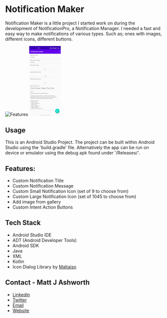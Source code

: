 
# Notification Maker

Notification Maker is a little project I started work on during the development of NotificationPro, a Notification Manager. I needed a fast and easy way to make notifications of
various types. Such as; ones with images, different icons, different buttons. 

<img src="https://raw.githubusercontent.com/MattJAshworth/mattjashworth.github.io/537708d0612cc8c9c13e38c58e51651463e7a471/assets/images/screenshots/Notification.jpg" width="20%" alt="Features"/>
<img src="/Screenshots/NotificationMakerApp.jpg" width="20%" alt="App"/>

## Usage

This is an Android Studio Project. The project can be built within Android Studio using the 'build.gradle' file. Alternatively the app can be run on device or emulator using the debug apk found under '/Releases/'. 

## Features:
* Custom Notification Title
* Custom Notification Message
* Custom Small Notification Icon (set of 9 to choose from)
* Custom Large Notification Icon (set of 1045 to choose from)
* Add image from gallery
* Custom Intent Action Buttons

## Tech Stack
* Android Studio IDE
* ADT (Android Developer Tools)
* Android SDK
* Java
* XML
* Kotlin
* Icon Dialog Library by <a href="https://github.com/maltaisn/icondialoglib">Maltaisn</a>

## Contact - Matt J Ashworth
* [Linkedin](https://linkedin.com/in/MattJAshworth)
* [Twitter](https://twitter.com/MattJAshworth)
* [Email](mailto:contact@mattjashworth.xyz)
* [Website](https://mattjashworth.xyz)
